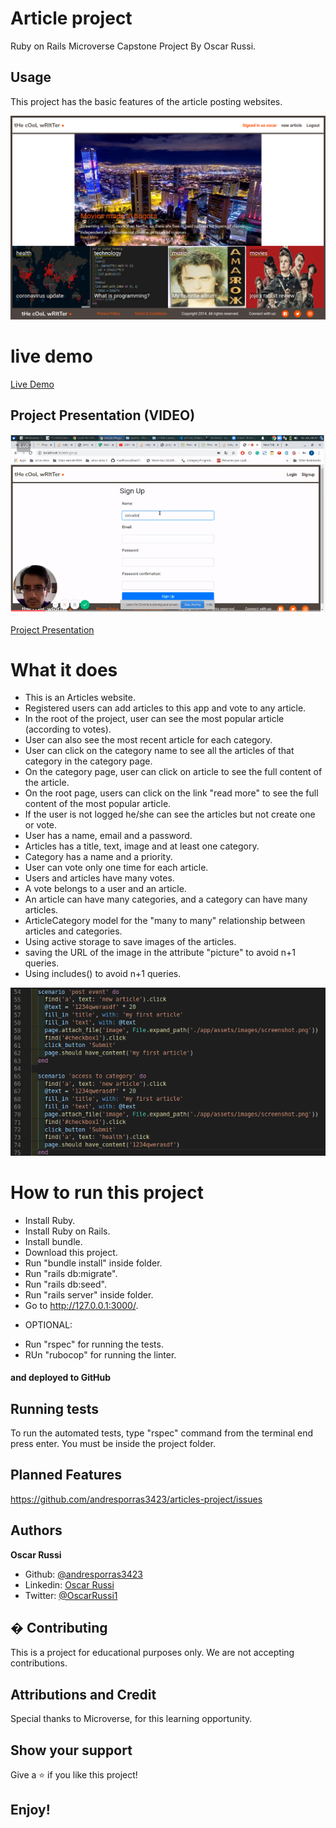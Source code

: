 #  Article project

Ruby on Rails Microverse Capstone Project By Oscar Russi.

## Usage

This project has the basic features of the article posting websites.

![screenshot](./app/assets/images/screenshot.png)

# live demo

[Live Demo](https://blueberry-custard-86240.herokuapp.com)

## Project Presentation (VIDEO)

[![Project presentation](./app/assets/images/video-screenshot.png)](https://www.loom.com/share/f8e24c7dbe3b42a9b6872b88d4d1fed1)

[Project Presentation](https://www.loom.com/share/f8e24c7dbe3b42a9b6872b88d4d1fed1)

# What it does

- This is an Articles website.
- Registered users can add articles to this app and vote to any article.
- In the root of the project, user can see the most popular article (according to votes).
- User can also see the most recent article for each category.
- User can click on the category name to see all the articles of that category in the category page.
- On the category page, user can click on article to see the full content of the article.
- On the root page, users can click on the link "read more" to see the full content of the most popular article.
- If the user is not logged he/she can see the articles but not create one or vote.
- User has a name, email and a password.
- Articles has a title, text, image and at least one category.
- Category has a name and a priority.
- User can vote only one time for each article.
- Users and articles have many votes.
- A vote belongs to a user and an article.
- An article can have many categories, and a category can have many articles.
- ArticleCategory model for the "many to many" relationship between articles and categories.
- Using active storage to save images of the articles.
- saving the URL of the image in the attribute "picture" to avoid n+1 queries.
- Using includes() to avoid n+1 queries.

![screenshot](./app/assets/images/code-screenshot.png)


# How to run this project

- Install Ruby.
- Install Ruby on Rails.
- Install bundle.
- Download this project.
- Run "bundle install" inside folder.
- Run "rails db:migrate".
- Run "rails db:seed".
- Run "rails server" inside folder.
- Go to http://127.0.0.1:3000/.
* OPTIONAL:
- Run "rspec" for running the tests.
- RUn "rubocop" for running the linter.


#### and deployed to GitHub

## Running tests

To run the automated tests, type "rspec" command from the terminal end press enter. You must be inside the project folder.

## Planned Features

https://github.com/andresporras3423/articles-project/issues

## Authors

**Oscar Russi**
- Github: [@andresporras3423](https://github.com/andresporras3423/)
- Linkedin: [Oscar Russi](https://www.linkedin.com/in/oscar-andres-russi-porras/)
- Twitter: [@OscarRussi1](https://twitter.com/OscarRussi1)

## � Contributing

This is a project for educational purposes only. We are not accepting contributions.

## Attributions and Credit

Special thanks to Microverse, for this learning opportunity. 

## Show your support

Give a ⭐️ if you like this project!

## Enjoy!
